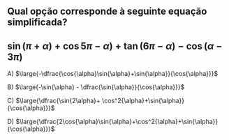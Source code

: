 ## Qual opção corresponde à seguinte equação simplificada? 
## $\sin{(\pi+\alpha)}+\cos{5\pi-\alpha)}+\tan{(6\pi-\alpha)}-\cos{(\alpha-3\pi)}$
A) $\large{-\dfrac{\cos{\alpha}\sin{\alpha}+\sin{\alpha}}{\cos{\alpha}}}$

B) $\large{-\sin{\alpha} - \dfrac{\sin{\alpha}}{\cos{\alpha}}}$

C) $\large{\dfrac{\sin{2\alpha}+ \cos^2{\alpha}+\sin{\alpha}}{\cos{\alpha}}}$

D) $\large{\dfrac{2\cos{\alpha}\sin{\alpha}+\cos^2{\alpha}+\sin{\alpha}}{\cos{\alpha}}}$
